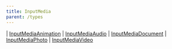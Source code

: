 ```yaml
---
title: InputMedia
parent: /types
---
```


<div class="font-mono whitespace-pre"><span class="opacity-50">|</span> <a href="/gh/types/inputmediaanimation"  >InputMediaAnimation</a>
<span class="opacity-50">|</span> <a href="/gh/types/inputmediaaudio"  >InputMediaAudio</a>
<span class="opacity-50">|</span> <a href="/gh/types/inputmediadocument"  >InputMediaDocument</a>
<span class="opacity-50">|</span> <a href="/gh/types/inputmediaphoto"  >InputMediaPhoto</a>
<span class="opacity-50">|</span> <a href="/gh/types/inputmediavideo"  >InputMediaVideo</a></div>

